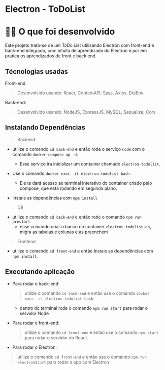 # Electron - ToDoList

# 👨‍💻 O que foi desenvolvido
Este projeto trata-se de um ToDo List utilizando Electron com front-end e back-end integrado, com intuito de aprendizado do Electron e por em pratica os aprendizados de front e back end.

## Técnologias usadas

Front-end:
> Desenvolvido usando: React, ContextAPI, Sass, Axios, DotEnv

Back-end:
> Desenvolvido usando: NodeJS, ExpressJS, MySQL, Sequelize, Cors 


## Instalando Dependências

> Backend
  - utilize o comando `cd back-end` e então rode o serviço `node` com o comando `docker-compose up -d`.
    - Esse serviço irá inicializar um container chamado `electron-todolist`.

  - Use o comando `docker exec -it electron-todolist bash`.
    - Ele te dará acesso ao terminal interativo do container criado pelo compose, que está rodando em segundo plano.

  - Instale as dependências com `npm install`
  
> DB
- utilize o comando `cd back-end` e então rode o comando `npm run prestart`
  - esse comando criar o banco no container `electron-todolist-db`, migra as tabelas e colunas e as preenchem

> Frontend
- utilize o comando `cd front-end` e então Instale as dependências com `npm install`.

## Executando aplicação

* Para rodar o back-end:

  > utilize o comando `cd back-end` e então use o comando `docker exec -it electron-todolist bash`.
    - dentro do terminal rode o comando `npm run start` para rodar o servidor Node 
  
* Para rodar o front-end:

  > utilize o comando `cd front-end` e então use o comando `npm start` para rodar o servidor do React.
 
 * Para rodar o Electron:
 
  > utilize o comando `cd front-end` e então use o comando `npm run electronStart` para rodar o app com Electron
